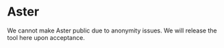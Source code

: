 # Aster

We cannot make Aster public due to anonymity issues. We will release the tool here upon acceptance.
